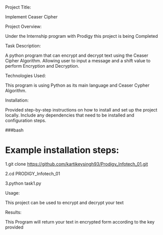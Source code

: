 Project Title:

Implement Ceaser Cipher

Project Overview:

Under the Internship program with Prodigy this project is being Completed

Task Description:

A python program that can encrypt and decrypt text using the Ceaser Cipher Algorithm. Allowing user to input a message and a shift value to perform Encryption and Decryption.

Technologies Used:

This program is using Python as its main language and Ceaser Cypher Algorithm.

Installation:

Provided step-by-step instructions on how to install and set up the project locally. Include any dependencies that need to be installed and configuration steps.

###bash

# Example installation steps:

1.git clone https://github.com/kartikeysingh93/Prodigy_Infotech_01.git

2.cd PRODIGY_Infotech_01

3.python task1.py


Usage:

This project can be used to encrypt and decrypt your text

Results:

This Program will return your text in encrypted form according to the key provided
